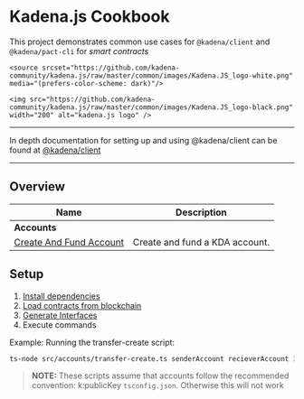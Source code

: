 # Kadena.js Cookbook

This project demonstrates common use cases for `@kadena/client` and
`@kadena/pact-cli` for _smart contracts_

<p align="center">

  <picture>

    <source srcset="https://github.com/kadena-community/kadena.js/raw/master/common/images/Kadena.JS_logo-white.png" media="(prefers-color-scheme: dark)"/>

    <img src="https://github.com/kadena-community/kadena.js/raw/master/common/images/Kadena.JS_logo-black.png" width="200" alt="kadena.js logo" />

  </picture>

</p>

<hr>

In depth documentation for setting up and using @kadena/client can be found at
[@kadena/client](https://github.com/kadena-community/kadena.js/tree/master/packages/libs/client#kadenajs---client)

<hr>

## Overview

| Name                                                     | Description                    |
| -------------------------------------------------------- | ------------------------------ |
| **Accounts**                                             |                                |
| [Create And Fund Account](./accounts/transfer-create.js) | Create and fund a KDA account. |

## Setup

1. [Install dependencies](https://github.com/kadena-community/kadena.js/tree/master/packages/libs/client#load-contracts-from-the-blockchain)
2. [Load contracts from blockchain](https://github.com/kadena-community/kadena.js/tree/master/packages/libs/client#load-contracts-from-the-blockchain)
3. [Generate Interfaces](https://github.com/kadena-community/kadena.js/tree/master/packages/libs/client#load-contracts-from-the-blockchain)
4. Execute commands

Example: Running the transfer-create script:

```bash
ts-node src/accounts/transfer-create.ts senderAccount recieverAccount 1
```

> **NOTE:** These scripts assume that accounts follow the recommended
> convention: k:publicKey `tsconfig.json`. Otherwise this will not work
